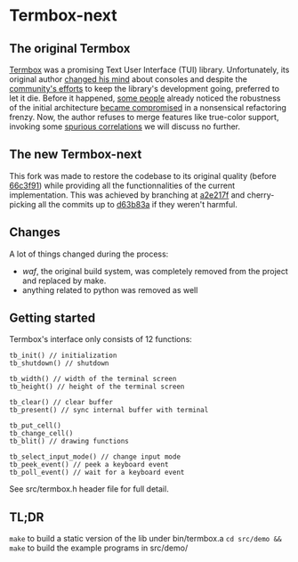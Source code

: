 # Termbox-next
## The original Termbox
[Termbox](https://github.com/nsf/termbox)
was a promising Text User Interface (TUI) library.
Unfortunately, its original author
[changed his mind](https://github.com/nsf/termbox/issues/37#issuecomment-261075481)
about consoles and despite the
[community's efforts](https://github.com/nsf/termbox/pull/104#issuecomment-300308156)
to keep the library's development going, preferred to let it die. Before it happened,
[some people](https://wiki.musl-libc.org/alternatives.html)
already noticed the robustness of the initial architecture
[became compromised](https://github.com/nsf/termbox/commit/66c3f91b14e24510319bce6b5cc2fecf8cf5abff#commitcomment-3790714)
in a nonsensical refactoring frenzy. Now, the author refuses to merge features
like true-color support, invoking some
[spurious correlations](https://github.com/nsf/termbox/pull/104#issuecomment-300292223)
we will discuss no further.

## The new Termbox-next
This fork was made to restore the codebase to its original quality (before
[66c3f91](https://github.com/nsf/termbox/commit/66c3f91b14e24510319bce6b5cc2fecf8cf5abff))
while providing all the functionnalities of the current implementation.
This was achieved by branching at
[a2e217f](https://github.com/nsf/termbox/commit/a2e217f0fb97e6bbd589136ea3945f9d5a123d81)
and cherry-picking all the commits up to
[d63b83a](https://github.com/nsf/termbox/commit/d63b83af04e0fd6da836bb8f37e5cec72a1dc95a)
if they weren't harmful.

## Changes
A lot of things changed during the process:
 - *waf*, the original build system, was completely removed from the
   project and replaced by make.
 - anything related to python was removed as well

## Getting started
Termbox's interface only consists of 12 functions:
```
tb_init() // initialization
tb_shutdown() // shutdown

tb_width() // width of the terminal screen
tb_height() // height of the terminal screen

tb_clear() // clear buffer
tb_present() // sync internal buffer with terminal

tb_put_cell()
tb_change_cell()
tb_blit() // drawing functions

tb_select_input_mode() // change input mode
tb_peek_event() // peek a keyboard event
tb_poll_event() // wait for a keyboard event
```
See src/termbox.h header file for full detail.

## TL;DR
`make` to build a static version of the lib under bin/termbox.a
`cd src/demo && make` to build the example programs in src/demo/
